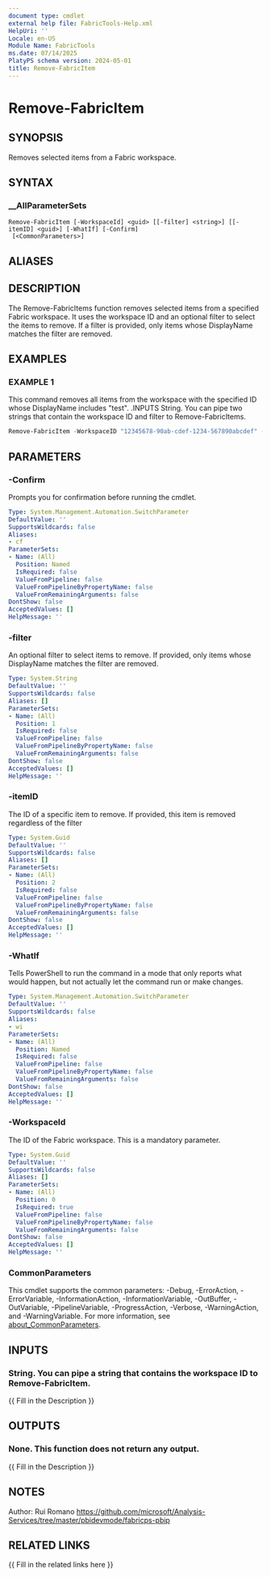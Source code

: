 ```yaml
---
document type: cmdlet
external help file: FabricTools-Help.xml
HelpUri: ''
Locale: en-US
Module Name: FabricTools
ms.date: 07/14/2025
PlatyPS schema version: 2024-05-01
title: Remove-FabricItem
---
```


# Remove-FabricItem

## SYNOPSIS

Removes selected items from a Fabric workspace.

## SYNTAX

### __AllParameterSets

```
Remove-FabricItem [-WorkspaceId] <guid> [[-filter] <string>] [[-itemID] <guid>] [-WhatIf] [-Confirm]
 [<CommonParameters>]
```

## ALIASES

## DESCRIPTION

The Remove-FabricItems function removes selected items from a specified Fabric workspace.
It uses the workspace ID and an optional filter to select the items to remove.
If a filter is provided, only items whose DisplayName matches the filter are removed.

## EXAMPLES

### EXAMPLE 1

This command removes all items from the workspace with the specified ID whose DisplayName includes "test". .INPUTS String. You can pipe two strings that contain the workspace ID and filter to Remove-FabricItems.

```powershell
Remove-FabricItem -WorkspaceID "12345678-90ab-cdef-1234-567890abcdef" -Filter "*test*"
```

## PARAMETERS

### -Confirm

Prompts you for confirmation before running the cmdlet.

```yaml
Type: System.Management.Automation.SwitchParameter
DefaultValue: ''
SupportsWildcards: false
Aliases:
- cf
ParameterSets:
- Name: (All)
  Position: Named
  IsRequired: false
  ValueFromPipeline: false
  ValueFromPipelineByPropertyName: false
  ValueFromRemainingArguments: false
DontShow: false
AcceptedValues: []
HelpMessage: ''
```

### -filter

An optional filter to select items to remove.
If provided, only items whose DisplayName matches the filter are removed.

```yaml
Type: System.String
DefaultValue: ''
SupportsWildcards: false
Aliases: []
ParameterSets:
- Name: (All)
  Position: 1
  IsRequired: false
  ValueFromPipeline: false
  ValueFromPipelineByPropertyName: false
  ValueFromRemainingArguments: false
DontShow: false
AcceptedValues: []
HelpMessage: ''
```

### -itemID

The ID of a specific item to remove.
If provided, this item is removed regardless of the filter

```yaml
Type: System.Guid
DefaultValue: ''
SupportsWildcards: false
Aliases: []
ParameterSets:
- Name: (All)
  Position: 2
  IsRequired: false
  ValueFromPipeline: false
  ValueFromPipelineByPropertyName: false
  ValueFromRemainingArguments: false
DontShow: false
AcceptedValues: []
HelpMessage: ''
```

### -WhatIf

Tells PowerShell to run the command in a mode that only reports what would happen, but not actually let the command run or make changes.

```yaml
Type: System.Management.Automation.SwitchParameter
DefaultValue: ''
SupportsWildcards: false
Aliases:
- wi
ParameterSets:
- Name: (All)
  Position: Named
  IsRequired: false
  ValueFromPipeline: false
  ValueFromPipelineByPropertyName: false
  ValueFromRemainingArguments: false
DontShow: false
AcceptedValues: []
HelpMessage: ''
```

### -WorkspaceId

The ID of the Fabric workspace.
This is a mandatory parameter.

```yaml
Type: System.Guid
DefaultValue: ''
SupportsWildcards: false
Aliases: []
ParameterSets:
- Name: (All)
  Position: 0
  IsRequired: true
  ValueFromPipeline: false
  ValueFromPipelineByPropertyName: false
  ValueFromRemainingArguments: false
DontShow: false
AcceptedValues: []
HelpMessage: ''
```

### CommonParameters

This cmdlet supports the common parameters: -Debug, -ErrorAction, -ErrorVariable,
-InformationAction, -InformationVariable, -OutBuffer, -OutVariable, -PipelineVariable,
-ProgressAction, -Verbose, -WarningAction, and -WarningVariable. For more information, see
[about_CommonParameters](https://go.microsoft.com/fwlink/?LinkID=113216).

## INPUTS

### String. You can pipe a string that contains the workspace ID to Remove-FabricItem.

{{ Fill in the Description }}

## OUTPUTS

### None. This function does not return any output.

{{ Fill in the Description }}

## NOTES

Author: Rui Romano
https://github.com/microsoft/Analysis-Services/tree/master/pbidevmode/fabricps-pbip

## RELATED LINKS

{{ Fill in the related links here }}
